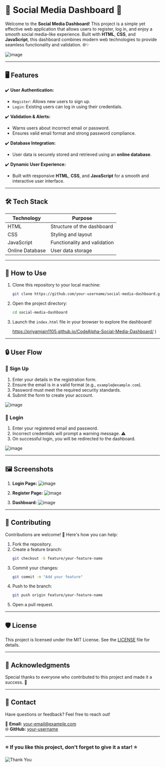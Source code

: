 # 🌟 Social Media Dashboard 🌟

Welcome to the **Social Media Dashboard**! This project is a simple yet effective web application that allows users to register, log in, and enjoy a smooth social media-like experience. Built with **HTML**, **CSS**, and **JavaScript**, this dashboard combines modern web technologies to provide seamless functionality and validation. 🌐✨

![image](https://github.com/user-attachments/assets/7a0123ef-ef2f-4ec3-baaf-0806231e2ca7)


---

## 🖥️ Features

✔️ **User Authentication:**
- `Register`: Allows new users to sign up.
- `Login`: Existing users can log in using their credentials.

✔️ **Validation & Alerts:**
- Warns users about incorrect email or password.
- Ensures valid email format and strong password compliance.

✔️ **Database Integration:**
- User data is securely stored and retrieved using an **online database**.

✔️ **Dynamic User Experience:**
- Built with responsive **HTML**, **CSS**, and **JavaScript** for a smooth and interactive user interface.

---

## 🛠️ Tech Stack

| Technology      | Purpose                    |
|-----------------|----------------------------|
| HTML            | Structure of the dashboard |
| CSS             | Styling and layout         |
| JavaScript      | Functionality and validation|
| Online Database | User data storage          |

---

## 🚀 How to Use

1. Clone this repository to your local machine:
   ```bash
   git clone https://github.com/your-username/social-media-dashboard.git
   ```

2. Open the project directory:
   ```bash
   cd social-media-dashboard
   ```

3. Launch the `index.html` file in your browser to explore the dashboard!

   https://priyamjain1105.github.io/CodeAlpha-Social-Media-Dashboard/
)

---

## 🔒 User Flow

### 🔑 **Sign Up**
1. Enter your details in the registration form.
2. Ensure the email is in a valid format (e.g., `example@example.com`).
3. Password must meet the required security standards.
4. Submit the form to create your account.

![image](https://github.com/user-attachments/assets/89632b5b-497a-47d5-ad6f-1fdb5e62192b)



### 🚪 **Login**
1. Enter your registered email and password.
2. Incorrect credentials will prompt a warning message. ⚠️
3. On successful login, you will be redirected to the dashboard.

![image](https://github.com/user-attachments/assets/767efa47-fa83-42a8-bbdd-dddaf5e356d6)

---

## 🖼️ Screenshots

1. **Login Page:**
   ![image](https://github.com/user-attachments/assets/767efa47-fa83-42a8-bbdd-dddaf5e356d6)

2. **Register Page:**
 ![image](https://github.com/user-attachments/assets/89632b5b-497a-47d5-ad6f-1fdb5e62192b)


3. **Dashboard:**
   ![image](https://github.com/user-attachments/assets/7389012a-f47a-4606-bd85-2f01df926a43)


---

## 🤝 Contributing

Contributions are welcome! 🎉 Here's how you can help:

1. Fork the repository.
2. Create a feature branch:
   ```bash
   git checkout -b feature/your-feature-name
   ```
3. Commit your changes:
   ```bash
   git commit -m "Add your feature"
   ```
4. Push to the branch:
   ```bash
   git push origin feature/your-feature-name
   ```
5. Open a pull request.

---

## 🛡️ License

This project is licensed under the MIT License. See the [LICENSE](LICENSE) file for details.

---

## 🙌 Acknowledgments

Special thanks to everyone who contributed to this project and made it a success. 🌟

---

## 📧 Contact

Have questions or feedback? Feel free to reach out!

📩 **Email:** your-email@example.com  
🌐 **GitHub:** [your-username](https://github.com/your-username)  

---

### ⭐ If you like this project, don't forget to give it a star! ⭐

![Thank You](https://media.giphy.com/media/d31w24psGYeekCZy/giphy.gif)
